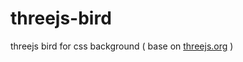 # threejs-bird

threejs bird for css background ( base on [threejs.org](http://threejs.org/examples/#canvas_geometry_birds) )
